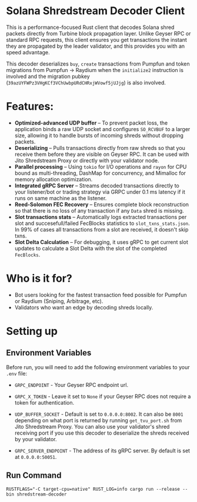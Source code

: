 # Solana Shredstream Decoder Client

This is a performance-focused Rust client that decodes Solana shred packets directly from Turbine block propagation layer. Unlike Geyser RPC or standard RPC requests, this client ensures you get transactions the instant they are propagated by the leader validator, and this provides you with an speed advantage.

This decoder deserializes `buy`, `create` transactions from Pumpfun and token migrations from Pumpfun -> Raydium when the `initialize2` instruction is involved and the migration pubkey (`39azUYFWPz3VHgKCf3VChUwbpURdCHRxjWVowf5jUJjg`) is also involved.

# Features:

- **Optimized-advanced UDP buffer**  – To prevent packet loss, the application binds a raw UDP socket and configures `SO_RCVBUF` to a larger size, allowing it to handle bursts of incoming shreds without dropping packets.
- **Deserializing** – Pulls transactions directly from raw shreds so that you receive them before they are visible on Geyser RPC. It can be used with Jito Shredstream Proxy or directly with your validator node.
- **Parallel processing** – Using `tokio` for I/O operations and `rayon` for CPU bound as multi-threading, DashMap for concurrency, and Mimalloc for memory allocation optimization.
- **Integrated gRPC Server** – Streams decoded transactions directly to your listener/bot or trading strategy via GRPC under 0.1 ms latency if it runs on same machine as the listener.
- **Reed-Solomon FEC Recovery** – Ensures complete block reconstruction so that there is no loss of any transaction if any `Data` shred is missing.
- **Slot transactions stats** – Automatically logs extracted transactions per slot and succesefull/failed FecBlocks statistics to `slot_txns_stats.json`. In 99% of cases all transactions from a slot are received, it doesn't skip txns.
- **Slot Delta Calculation** – For debugging, it uses gRPC to get current slot updates to calculate a Slot Delta with the slot of the completed `FecBlocks`.

# Who is it for?

- Bot users looking for the fastest transaction feed possible for Pumpfun or Raydium (Sniping, Arbitrage, etc).
- Validators who want an edge by decoding shreds locally.

# Setting up

## Environment Variables

Before run, you will need to add the following environment variables to your `.env` file:

- `GRPC_ENDPOINT` - Your Geyser RPC endpoint url.

- `GRPC_X_TOKEN` - Leave it set to `None` if your Geyser RPC does not require a token for authentication.

- `UDP_BUFFER_SOCKET` - Default is set to `0.0.0.0:8002`. It can also be `8001` depending on what port is returned by running `get_tvu_port.sh` from Jito Shredstream Proxy. You can also use your validator's shred receiving port if you use this decoder to deserialize the shreds received by your validator.

- `GRPC_SERVER_ENDPOINT` - The address of its gRPC server. By default is set at `0.0.0.0:50051`.

## Run Command

```
RUSTFLAGS="-C target-cpu=native" RUST_LOG=info cargo run --release --bin shredstream-decoder
```


